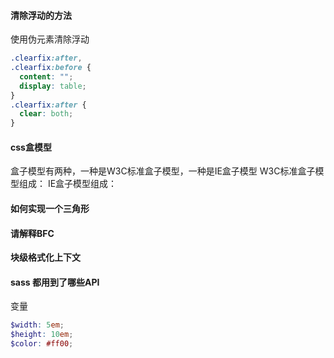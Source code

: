 #### 清除浮动的方法

使用伪元素清除浮动

```css
.clearfix:after,
.clearfix:before {
  content: "";
  display: table;
}
.clearfix:after {
  clear: both;
}
```


#### css盒模型
盒子模型有两种，一种是W3C标准盒子模型，一种是IE盒子模型
W3C标准盒子模型组成：
IE盒子模型组成：


#### 如何实现一个三角形

#### 请解释BFC

**块级格式化上下文**


#### sass 都用到了哪些API
变量
```scss
$width: 5em;
$height: 10em;
$color: #ff00;
```